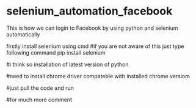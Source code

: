 # selenium_automation_facebook
This is how we can login to Facebook by using python and selenium automatically


firstly install selenium using cmd 
#if you are not aware of this just type following command
pip install selenium

#i think so installation of latest version of python

#need to install chrome driver compateble with installed chrome versiom

#just pull the code and run

#for much more comment

